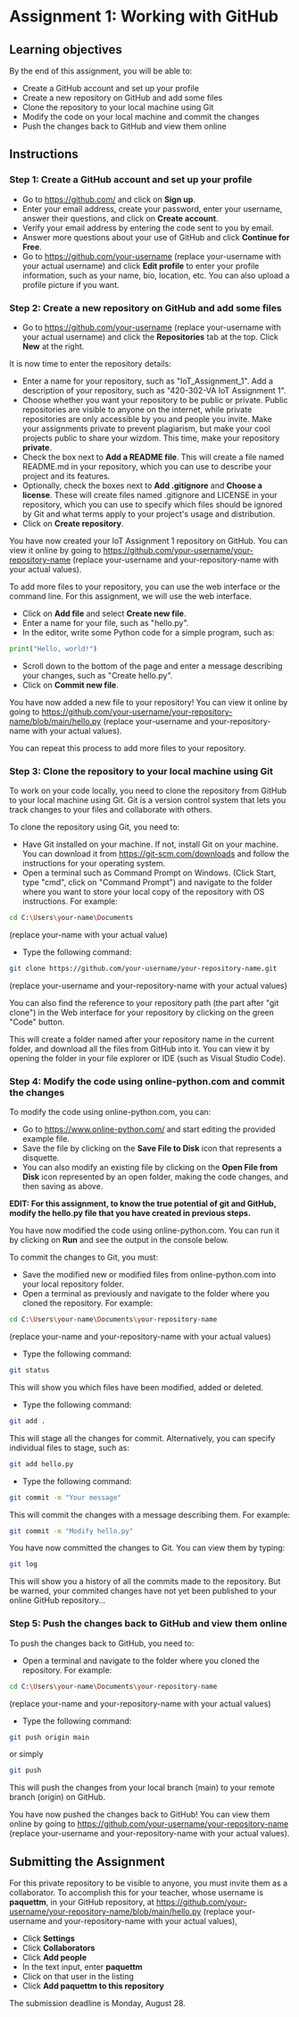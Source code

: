 # Assignment 1: Working with GitHub

## Learning objectives

By the end of this assignment, you will be able to:

- Create a GitHub account and set up your profile
- Create a new repository on GitHub and add some files
- Clone the repository to your local machine using Git
- Modify the code on your local machine and commit the changes
- Push the changes back to GitHub and view them online

## Instructions

### Step 1: Create a GitHub account and set up your profile

- Go to https://github.com/ and click on **Sign up**.
- Enter your email address, create your password, enter your username, answer their questions, and click on **Create account**.
- Verify your email address by entering the code sent to you by email.
- Answer more questions about your use of GitHub and click **Continue for Free**.
- Go to https://github.com/your-username (replace your-username with your actual username) and click **Edit profile** to enter your profile information, such as your name, bio, location, etc. You can also upload a profile picture if you want.

### Step 2: Create a new repository on GitHub and add some files

- Go to https://github.com/your-username (replace your-username with your actual username) and click the **Repositories** tab at the top. Click **New** at the right.

It is now time to enter the repository details: 
- Enter a name for your repository, such as "IoT_Assignment_1". Add a description of your repository, such as "420-302-VA IoT Assignment 1".
- Choose whether you want your repository to be public or private. Public repositories are visible to anyone on the internet, while private repositories are only accessible by you and people you invite. Make your assignments private to prevent plagiarism, but make your cool projects public to share your wizdom. This time, make your repository **private**.
- Check the box next to **Add a README file**. This will create a file named README.md in your repository, which you can use to describe your project and its features.
- Optionally, check the boxes next to **Add .gitignore** and **Choose a license**. These will create files named .gitignore and LICENSE in your repository, which you can use to specify which files should be ignored by Git and what terms apply to your project's usage and distribution.
- Click on **Create repository**.

You have now created your IoT Assignment 1 repository on GitHub. You can view it online by going to https://github.com/your-username/your-repository-name (replace your-username and your-repository-name with your actual values).


To add more files to your repository, you can use the web interface or the command line. For this assignment, we will use the web interface.

- Click on **Add file** and select **Create new file**.
- Enter a name for your file, such as "hello.py".
- In the editor, write some Python code for a simple program, such as:

```python
print("Hello, world!")
```

- Scroll down to the bottom of the page and enter a message describing your changes, such as "Create hello.py".
- Click on **Commit new file**.

You have now added a new file to your repository! You can view it online by going to https://github.com/your-username/your-repository-name/blob/main/hello.py (replace your-username and your-repository-name with your actual values).

You can repeat this process to add more files to your repository.

### Step 3: Clone the repository to your local machine using Git

To work on your code locally, you need to clone the repository from GitHub to your local machine using Git. Git is a version control system that lets you track changes to your files and collaborate with others.

To clone the repository using Git, you need to:

- Have Git installed on your machine. If not, install Git on your machine. You can download it from https://git-scm.com/downloads and follow the instructions for your operating system.
- Open a terminal such as Command Prompt on Windows. (Click Start, type "cmd", click on "Command Prompt") and navigate to the folder where you want to store your local copy of the repository with OS instructions. For example:

```bash
cd C:\Users\your-name\Documents
```

(replace your-name with your actual value)

- Type the following command:

```bash
git clone https://github.com/your-username/your-repository-name.git
```

(replace your-username and your-repository-name with your actual values)

You can also find the reference to your repository path (the part after "git clone") in the Web interface for your repository by clicking on the green "Code" button.

This will create a folder named after your repository name in the current folder, and download all the files from GitHub into it. You can view it by opening the folder in your file explorer or IDE (such as Visual Studio Code).

### Step 4: Modify the code using online-python.com and commit the changes

To modify the code using online-python.com, you can:

- Go to https://www.online-python.com/ and start editing the provided example file. 
- Save the file by clicking on the **Save File to Disk** icon that represents a disquette.
- You can also modify an existing file by clicking on the **Open File from Disk** icon represented by an open folder, making the code changes, and then saving as above.

**EDIT: For this assignment, to know the true potential of git and GitHub, modify the hello.py file that you have created in previous steps.**

You have now modified the code using online-python.com. You can run it by clicking on **Run** and see the output in the console below.

To commit the changes to Git, you must:

- Save the modified new or modified files from online-python.com into your local repository folder.
- Open a terminal as previously and navigate to the folder where you cloned the repository. For example:

```bash
cd C:\Users\your-name\Documents\your-repository-name
```
(replace your-name and your-repository-name with your actual values)

- Type the following command:

```bash
git status
```

This will show you which files have been modified, added or deleted.

- Type the following command:

```bash
git add .
```

This will stage all the changes for commit. Alternatively, you can specify individual files to stage, such as:

```bash
git add hello.py
```

- Type the following command:

```bash
git commit -m "Your message"
```

This will commit the changes with a message describing them. For example:

```bash
git commit -m "Modify hello.py"
```

You have now committed the changes to Git. You can view them by typing:

```bash
git log
```

This will show you a history of all the commits made to the repository. But be warned, your commited changes have not yet been published to your online GitHub repository...

### Step 5: Push the changes back to GitHub and view them online

To push the changes back to GitHub, you need to:

- Open a terminal and navigate to the folder where you cloned the repository. For example:

```bash
cd C:\Users\your-name\Documents\your-repository-name
```

(replace your-name and your-repository-name with your actual values)

- Type the following command:

```bash
git push origin main
```

or simply

```bash
git push
```

This will push the changes from your local branch (main) to your remote branch (origin) on GitHub.

You have now pushed the changes back to GitHub! You can view them online by going to https://github.com/your-username/your-repository-name (replace your-username and your-repository-name with your actual values).

## Submitting the Assignment

For this private repository to be visible to anyone, you must invite them as a collaborator. To accomplish this for your teacher, whose username is **paquettm**, in your GitHub repository, at https://github.com/your-username/your-repository-name/blob/main/hello.py (replace your-username and your-repository-name with your actual values),  
- Click **Settings**
- Click **Collaborators**
- Click **Add people**
- In the text input, enter **paquettm**
- Click on that user in the listing
- Click **Add paquettm to this repository**

The submission deadline is Monday, August 28.
